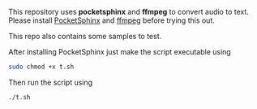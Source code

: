 This repository uses <b>pocketsphinx</b> and <b>ffmpeg</b> to convert audio to text.
<br>Please install <a href="https://github.com/cmusphinx/pocketsphinx">PocketSphinx</a> and <a href="https://www.ffmpeg.org/">ffmpeg</a> before trying this out.

This repo also contains some samples to test.

After installing PocketSphinx just make the script executable using
```bash
sudo chmod +x t.sh 
```

Then run the script using
```bash
./t.sh 
```